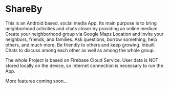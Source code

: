 # ShareBy
This is an Android based, social media App.
Its main purpose is to bring neighborhood activities and chats closer by providing an online medium.
Create your neighborhood group via Google Maps Location and invite your neighbors, friends, and families.
Ask questions, borrow something, help others, and much more.
Be friendly to others and keep growing.
Inbuilt Chats to discuss among each other as well as among the whole group.


The whole Project is based on Firebase Cloud Service. User data is NOT stored locally on the device, so Internet connection is necessary to run the App.

More features coming soon...
